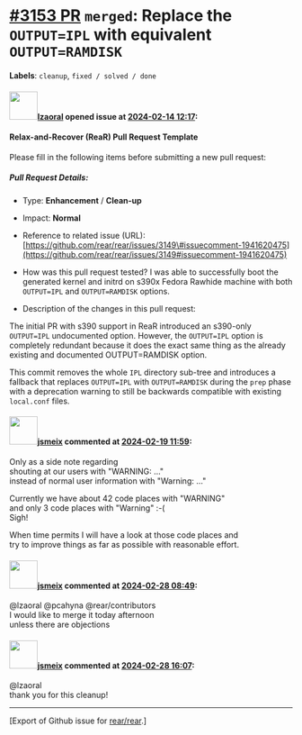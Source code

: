 [\#3153 PR](https://github.com/rear/rear/pull/3153) `merged`: Replace the `OUTPUT=IPL` with equivalent `OUTPUT=RAMDISK`
=======================================================================================================================

**Labels**: `cleanup`, `fixed / solved / done`

#### <img src="https://avatars.githubusercontent.com/u/48823770?v=4" width="50">[lzaoral](https://github.com/lzaoral) opened issue at [2024-02-14 12:17](https://github.com/rear/rear/pull/3153):

#### Relax-and-Recover (ReaR) Pull Request Template

Please fill in the following items before submitting a new pull request:

##### Pull Request Details:

-   Type: **Enhancement** / **Clean-up**

-   Impact: **Normal**

-   Reference to related issue (URL):
    [https://github.com/rear/rear/issues/3149\#issuecomment-1941620475](https://github.com/rear/rear/issues/3149#issuecomment-1941620475)

-   How was this pull request tested? I was able to successfully boot
    the generated kernel and initrd on s390x Fedora Rawhide machine with
    both `OUTPUT=IPL` and `OUTPUT=RAMDISK` options.

-   Description of the changes in this pull request:

The initial PR with s390 support in ReaR introduced an s390-only
`OUTPUT=IPL` undocumented option. However, the `OUTPUT=IPL` option is
completely redundant because it does the exact same thing as the already
existing and documented OUTPUT=RAMDISK option.

This commit removes the whole `IPL` directory sub-tree and introduces a
fallback that replaces `OUTPUT=IPL` with `OUTPUT=RAMDISK` during the
`prep` phase with a deprecation warning to still be backwards compatible
with existing `local.conf` files.

#### <img src="https://avatars.githubusercontent.com/u/1788608?u=925fc54e2ce01551392622446ece427f51e2f0ce&v=4" width="50">[jsmeix](https://github.com/jsmeix) commented at [2024-02-19 11:59](https://github.com/rear/rear/pull/3153#issuecomment-1952301713):

Only as a side note regarding  
shouting at our users with "WARNING: ..."  
instead of normal user information with "Warning: ..."

Currently we have about 42 code places with "WARNING"  
and only 3 code places with "Warning" :-(  
Sigh!

When time permits I will have a look at those code places and  
try to improve things as far as possible with reasonable effort.

#### <img src="https://avatars.githubusercontent.com/u/1788608?u=925fc54e2ce01551392622446ece427f51e2f0ce&v=4" width="50">[jsmeix](https://github.com/jsmeix) commented at [2024-02-28 08:49](https://github.com/rear/rear/pull/3153#issuecomment-1968502896):

@lzaoral @pcahyna @rear/contributors  
I would like to merge it today afternoon  
unless there are objections

#### <img src="https://avatars.githubusercontent.com/u/1788608?u=925fc54e2ce01551392622446ece427f51e2f0ce&v=4" width="50">[jsmeix](https://github.com/jsmeix) commented at [2024-02-28 16:07](https://github.com/rear/rear/pull/3153#issuecomment-1969316131):

@lzaoral  
thank you for this cleanup!

------------------------------------------------------------------------

\[Export of Github issue for
[rear/rear](https://github.com/rear/rear).\]
